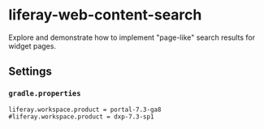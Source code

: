 # liferay-web-content-search
Explore and demonstrate how to implement "page-like" search results for widget pages.

## Settings

### `gradle.properties`

```
liferay.workspace.product = portal-7.3-ga8
#liferay.workspace.product = dxp-7.3-sp1
```